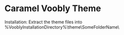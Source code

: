 # Caramel Voobly Theme
Installation: Extract the theme files into %VooblyInstallationDirectory%\theme\SomeFolderName\

